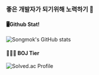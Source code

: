 ### 좋은 개발자가 되기위해 노력하기 🏃
#### 🖥️Github Stat!
![Songmok's GitHub stats](https://github-readme-stats.vercel.app/api?username=kimsongmok&show_icons=true&theme=tokyonight)

#### 🧑🏻‍💻 BOJ Tier
![Solved.ac Profile](http://mazassumnida.wtf/api/generate_badge?boj=mok0618)
